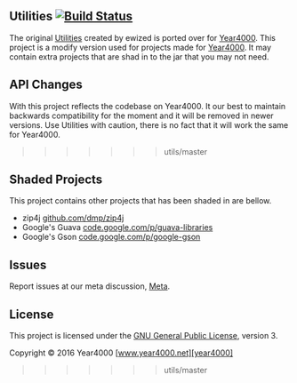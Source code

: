 Utilities [![Build Status](https://travis-ci.org/Year4000/Utilities.svg)](https://travis-ci.org/Year4000/Utilities)
---------

The original [Utilities] created by ewized is ported over for [Year4000].
This project is a modify version used for projects made for [Year4000].
It may contain extra projects that are shad in to the jar that you may not need.

API Changes
-----------

With this project reflects the codebase on Year4000.
It our best to maintain backwards compatibility for the moment and it will be removed in newer versions.
Use Utilities with caution, there is no fact that it will work the same for Year4000.
>>>>>>> utils/master

Shaded Projects
---------------

This project contains other projects that has been shaded in are bellow.

- zip4j [github.com/dmp/zip4j](https://github.com/dmp/zip4j)
- Google's Guava [code.google.com/p/guava-libraries](https://code.google.com/p/guava-libraries/)
- Google's Gson [code.google.com/p/google-gson](https://code.google.com/p/google-gson/)

Issues
------

Report issues at our meta discussion, [Meta](https://github.com/Year4000/Meta).

License
-------
This project is licensed under the [GNU General Public License][license], version 3.

Copyright &copy; 2016 Year4000 [www.year4000.net][year4000]
>>>>>>> utils/master

[license]: https://www.gnu.org/copyleft/gpl.html
[utilities]: https://github.com/ewized/utilities/
[year4000]: https://www.year4000.net/
